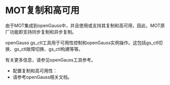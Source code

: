 # MOT复制和高可用<a name="ZH-CN_TOPIC_0289900457"></a>

由于MOT集成到openGauss中，并且使用或支持其复制和高可用，因此，MOT原厂功能即支持同步复制和异步复制。

openGauss gs\_ctl工具用于可用性控制和openGauss实例操作。这包括gs\_ctl切换、gs\_ctl故障切换、gs\_ctl构建等等。

有关更多信息，请参见openGauss工具参考。

-   配置复制和高可用性：
-   请参考openGauss相关文档。

